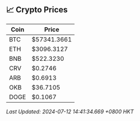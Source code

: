 ## 📈 Crypto Prices

| Coin | Price |
| ---- | ----- |
| BTC | $57341.3661 |
| ETH | $3096.3127 |
| BNB | $522.3230 |
| CRV | $0.2746 |
| ARB | $0.6913 |
| OKB | $36.7105 |
| DOGE | $0.1067 |

_Last Updated: 2024-07-12 14:41:34.669 +0800 HKT_